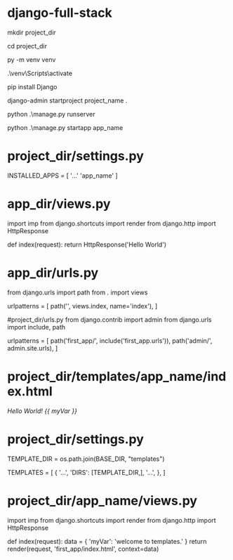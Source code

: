 # django-full-stack

mkdir project_dir

cd project_dir

py -m venv venv

.\venv\Scripts\activate

pip install Django

django-admin startproject project_name .

python .\manage.py runserver

python .\manage.py startapp app_name

# project_dir/settings.py
INSTALLED_APPS = [
    '...'
    'app_name'
]

# app_dir/views.py
import imp
from django.shortcuts import render
from django.http import HttpResponse

def index(request):
    return HttpResponse('Hello World')

# app_dir/urls.py
from django.urls import path
from . import views

urlpatterns = [
    path('', views.index, name='index'),
]

#project_dir/urls.py
from django.contrib import admin
from django.urls import include, path

urlpatterns = [
    path('first_app/', include('first_app.urls')),
    path('admin/', admin.site.urls),
]

# project_dir/templates/app_name/index.html
<em>Hello World! {{ myVar }}</em>

# project_dir/settings.py 
TEMPLATE_DIR = os.path.join(BASE_DIR, "templates")

TEMPLATES = [
    {
        '...',
        'DIRS': [TEMPLATE_DIR,],
        '...',
    },
]

# project_dir/app_name/views.py
import imp
from django.shortcuts import render
from django.http import HttpResponse

def index(request):
    data = {
        'myVar': 'welcome to templates.'
    }
    return render(request, 'first_app/index.html', context=data)
